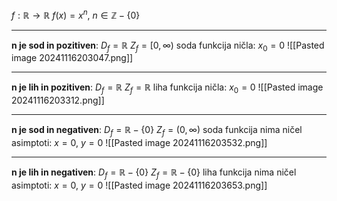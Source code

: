 $f: \mathbb{R} \rightarrow \mathbb{R}$
$f(x)=x^n$, $n \in \mathbb{Z} - \{0\}$

---

**n je sod in pozitiven**:
$D_f = \mathbb{R}$
$Z_f=[0, \infty)$
soda funkcija
ničla: $x_0 = 0$
![[Pasted image 20241116203047.png]]

---

**n je lih in pozitiven**:
$D_f = \mathbb{R}$
$Z_f=\mathbb{R}$
liha funkcija
ničla: $x_0=0$
![[Pasted image 20241116203312.png]]

---

**n je sod in negativen**:
$D_f = \mathbb{R} - \{0\}$
$Z_f=(0, \infty)$
soda funkcija
nima ničel
asimptoti: $x=0$, $y = 0$
![[Pasted image 20241116203532.png]]

---

**n je lih in negativen**:
$D_f = \mathbb{R} - \{0\}$
$Z_f= \mathbb{R} - \{0\}$
liha funkcija
nima ničel
asimptoti: $x=0$, $y = 0$
![[Pasted image 20241116203653.png]]